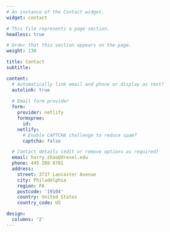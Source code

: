 ```yaml
---
# An instance of the Contact widget.
widget: contact

# This file represents a page section.
headless: true

# Order that this section appears on the page.
weight: 130

title: Contact
subtitle:

content:
  # Automatically link email and phone or display as text?
  autolink: true
  
  # Email form provider
  form:
    provider: netlify
    formspree:
      id:
    netlify:
      # Enable CAPTCHA challenge to reduce spam?
      captcha: false

  # Contact details (edit or remove options as required)
  email: harry.zhao@drexel.edu
  phone: 445 208 8781
  address:
    street: 3737 Lancaster Avenue
    city: Philadelphia
    region: PA
    postcode: '19104'
    country: United States
    country_code: US

design:
  columns: '2'
---
```

